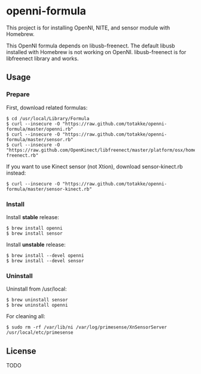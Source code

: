 # openni-formula

This project is for installing OpenNI, NITE, and sensor module with Homebrew.

This OpenNI formula depends on libusb-freenect.
The default libusb installed with Homebrew is not working on OpenNI.
libusb-freenect is for libfreenect library and works.

## Usage

### Prepare

First, download related formulas:

    $ cd /usr/local/Library/Formula
    $ curl --insecure -O "https://raw.github.com/totakke/openni-formula/master/openni.rb"
    $ curl --insecure -O "https://raw.github.com/totakke/openni-formula/master/sensor.rb"
    $ curl --insecure -O "https://raw.github.com/OpenKinect/libfreenect/master/platform/osx/homebrew/libusb-freenect.rb"

If you want to use Kinect sensor (not Xtion), download sensor-kinect.rb instead:

    $ curl --insecure -O "https://raw.github.com/totakke/openni-formula/master/sensor-kinect.rb"

### Install

Install __stable__ release:

    $ brew install openni
    $ brew install sensor
    
Install __unstable__ release:

    $ brew install --devel openni
    $ brew install --devel sensor
    
### Uninstall

Uninstall from /usr/local:

    $ brew uninstall sensor
    $ brew uninstall openni

For cleaning all:

    $ sudo rm -rf /var/lib/ni /var/log/primesense/XnSensorServer /usr/local/etc/primesense

## License

TODO